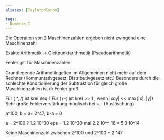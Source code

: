 ```yaml
---
aliases: [Taylorpolynom]

tags:
- Numerik_I
---
```


Die Operation von 2 Maschinenzahlen ergeben nicht zwingend eine Maschinenzahl

Exakte Arithmetik -> Gleitpunktarithmetik (Pseudoarithmetik)


Fehler gilt für Maschinenzahlen


Grundlegende Arithmetik gelten im Allgemeinen nicht mehr auf dem Rechner (Kommuntativgesetz, Distributivgesetz etc.)
Besonders durch die schlechte Konditionierung der Subtraktion für gleich große Maschinenzahlen ist dr Fehler groß

Für ( \*, /) ist krel \leq 1
Für (+-) ist krel >> 1 , wenn |xoy| << max{|x|, |y|}
Sehr große Fehlerverstärkung möglisch bei +,- (Auslöschung)


a^100; b = a+ 2^47; b-a = 0

a = 2^100 ? 1.2 10^30
eps = 1.2 10^30  mal 2.2 10^^-16 = 5.3 10^14

Keine Maschinenzahl zwischen 2^100 und 2^100 + 2 ^47